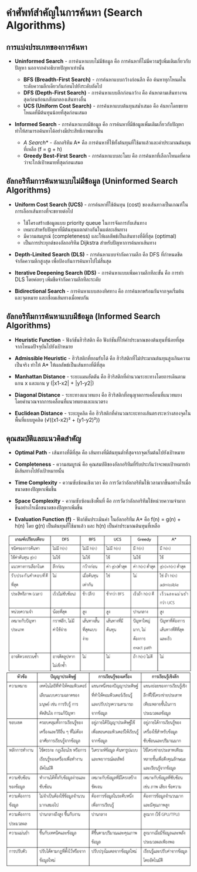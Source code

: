 # คำศัพท์สำคัญในการค้นหา (Search Algorithms)

## การแบ่งประเภทของการค้นหา

- **Uninformed Search** - การค้นหาแบบไม่มีข้อมูล คือ การค้นหาที่ไม่มีความรู้เพิ่มเติมเกี่ยวกับปัญหา นอกจากคำอธิบายปัญหาเท่านั้น
  - **BFS (Breadth-First Search)** - การค้นหาแบบกว้างก่อนลึก คือ ค้นหาทุกโหนดในระดับความลึกเดียวกันก่อนไปยังระดับถัดไป
  - **DFS (Depth-First Search)** - การค้นหาแบบลึกก่อนกว้าง คือ ค้นหาตามเส้นทางจนสุดก่อนย้อนกลับมาลองเส้นทางอื่น
  - **UCS (Uniform Cost Search)** - การค้นหาแบบต้นทุนสม่ำเสมอ คือ ค้นหาโดยขยายโหนดที่มีต้นทุนน้อยที่สุดก่อนเสมอ

- **Informed Search** - การค้นหาแบบมีข้อมูล คือ การค้นหาที่มีข้อมูลเพิ่มเติมเกี่ยวกับปัญหา ทำให้สามารถค้นหาได้อย่างมีประสิทธิภาพมากขึ้น
  - **A* Search** - อัลกอริทึม A* คือ การค้นหาที่ใช้ทั้งต้นทุนที่ใช้มาแล้วและค่าประมาณต้นทุนที่เหลือ (f = g + h)
  - **Greedy Best-First Search** - การค้นหาแบบละโมบ คือ การค้นหาที่เลือกโหนดที่คาดว่าจะใกล้เป้าหมายที่สุดก่อนเสมอ

## อัลกอริทึมการค้นหาแบบไม่มีข้อมูล (Uninformed Search Algorithms)

- **Uniform Cost Search (UCS)** - การค้นหาที่ใช้ต้นทุน (cost) ของเส้นทางเป็นเกณฑ์ในการเลือกเส้นทางที่จะขยายต่อไป
  - ใช้โครงสร้างข้อมูลแบบ priority queue ในการจัดการกับเส้นทาง
  - เหมาะสำหรับปัญหาที่มีต้นทุนแตกต่างกันในแต่ละเส้นทาง
  - มีความสมบูรณ์ (completeness) และให้ผลลัพธ์เป็นเส้นทางที่ดีที่สุด (optimal)
  - เป็นการประยุกต์ของอัลกอริทึม Dijkstra สำหรับปัญหาการค้นหาเส้นทาง

- **Depth-Limited Search (DLS)** - การค้นหาแบบจำกัดความลึก คือ DFS ที่กำหนดขีดจำกัดความลึกสูงสุด เพื่อป้องกันการค้นหาไปไม่สิ้นสุด
  
- **Iterative Deepening Search (IDS)** - การค้นหาแบบเพิ่มความลึกทีละขั้น คือ การทำ DLS โดยค่อยๆ เพิ่มขีดจำกัดความลึกทีละระดับ

- **Bidirectional Search** - การค้นหาแบบสองทิศทาง คือ การค้นหาพร้อมกันจากจุดเริ่มต้นและจุดหมาย และเชื่อมเส้นทางเมื่อพบกัน

## อัลกอริทึมการค้นหาแบบมีข้อมูล (Informed Search Algorithms)

- **Heuristic Function** - ฟังก์ชันฮิวริสติก คือ ฟังก์ชันที่ให้ค่าประมาณของต้นทุนที่น้อยที่สุดจากโหนดปัจจุบันไปยังเป้าหมาย

- **Admissible Heuristic** - ฮิวริสติกที่ยอมรับได้ คือ ฮิวริสติกที่ไม่ประมาณต้นทุนสูงเกินความเป็นจริง ทำให้ A* ให้ผลลัพธ์เป็นเส้นทางที่ดีที่สุด

- **Manhattan Distance** - ระยะแมนฮัตตัน คือ ฮิวริสติกที่คำนวณระยะทางโดยการเดินตามแกน x และแกน y (|x1-x2| + |y1-y2|)

- **Diagonal Distance** - ระยะทางแนวทแยง คือ ฮิวริสติกที่อนุญาตการเคลื่อนที่แนวทแยง โดยคำนวณจากการเคลื่อนที่แนวทแยงและแนวตรง

- **Euclidean Distance** - ระยะยูคลิด คือ ฮิวริสติกที่คำนวณระยะทางเส้นตรงระหว่างสองจุดในพื้นที่แบบยูคลิด (√((x1-x2)² + (y1-y2)²))

## คุณสมบัติและแนวคิดสำคัญ

- **Optimal Path** - เส้นทางที่ดีที่สุด คือ เส้นทางที่มีต้นทุนต่ำที่สุดจากจุดเริ่มต้นไปยังเป้าหมาย

- **Completeness** - ความสมบูรณ์ คือ คุณสมบัติของอัลกอริทึมที่รับประกันว่าจะพบเป้าหมายถ้ามีเส้นทางไปยังเป้าหมายนั้น

- **Time Complexity** - ความซับซ้อนเชิงเวลา คือ การวัดว่าอัลกอริทึมใช้เวลามากขึ้นอย่างไรเมื่อขนาดของปัญหาเพิ่มขึ้น

- **Space Complexity** - ความซับซ้อนเชิงพื้นที่ คือ การวัดว่าอัลกอริทึมใช้หน่วยความจำมากขึ้นอย่างไรเมื่อขนาดของปัญหาเพิ่มขึ้น

- **Evaluation Function (f)** - ฟังก์ชันประเมินค่า ในอัลกอริทึม A* คือ f(n) = g(n) + h(n) โดย g(n) เป็นต้นทุนที่ใช้มาแล้ว และ h(n) เป็นค่าประมาณต้นทุนที่เหลือ

![](image.png)
![](image2.png)